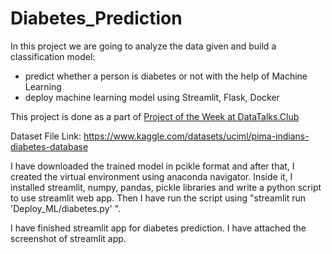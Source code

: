 # Diabetes_Prediction

In this project we are going to analyze the data given and build a classification model:
   * predict whether a person is diabetes or not with the help of Machine Learning
   * deploy machine learning model using Streamlit, Flask, Docker

This project is done as a part of [Project of the Week at DataTalks.Club](https://github.com/DataTalksClub/project-of-the-week/edit/main/2022-08-14-frontend.md)

Dataset File Link: https://www.kaggle.com/datasets/uciml/pima-indians-diabetes-database

I have downloaded the trained model in pcikle format and after that, I created the virtual environment using anaconda navigator. Inside it, I installed streamlit, numpy, pandas, pickle libraries and write a python script to use streamlit web app. Then I have run the script using "streamlit run 'Deploy_ML/diabetes.py' ".

I have finished streamlit app for diabetes prediction. I have attached the screenshot of streamlit app.
